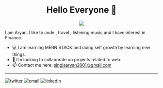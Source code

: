 <h1 align="center">Hello Everyone 👋</h1>

<div align="center">
  <img src="https://ineedanime.com/wp-content/uploads/2021/09/kakashi-hatake-hello.gif" align="center" allowFullScreen>
</div>

I am Aryan. I like to code , travel , listening music and I have interest in Finance.

- :computer: I am learning MERN STACK and doing self growth by learning new things.
- 👯 I’m looking to collaborate on projects related to web.
- 📫 Contact me here: [singlaaryan2001@gmail.com](mailto:singlaaryan2001@gmail.com)

<hr>

[![twitter](https://img.shields.io/badge/Twitter-1DA1F2?style=for-the-badge&logo=twitter&logoColor=white)](https://twitter.com/@singla_aryan11)
[![email](https://img.shields.io/badge/Gmail-D14836?style=for-the-badge&logo=gmail&logoColor=white)](mailto:singlaaryan2001@gmail.com)
[![linkedIn](https://img.shields.io/badge/LinkedIn-0077B5?style=for-the-badge&logo=linkedin&logoColor=white)](https://www.linkedin.com/in/aryan-singla-26b7481b7)
